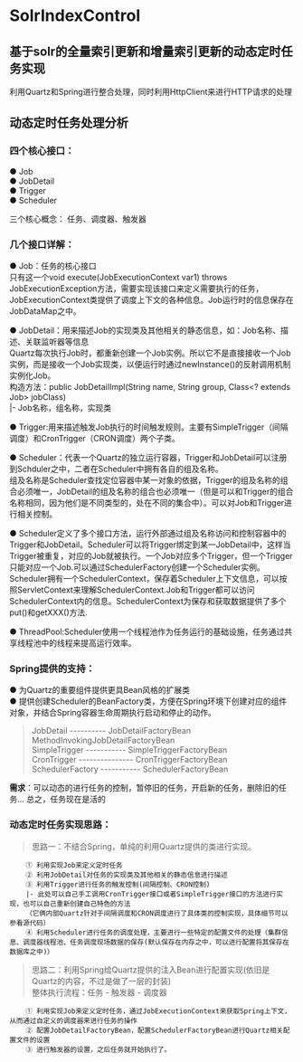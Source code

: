 # SolrIndexControl

## 基于solr的全量索引更新和增量索引更新的动态定时任务实现
利用Quartz和Spring进行整合处理，同时利用HttpClient来进行HTTP请求的处理

## 动态定时任务处理分析
 ### 四个核心接口：
   ● Job <br/>
   ● JobDetail<br/>
   ● Trigger <br/>
   ● Scheduler <br/>
 
 三个核心概念：  任务、调度器、触发器
 
 ### 几个接口详解：
   ● Job：任务的核心接口<br/>
       只有这一个void execute(JobExecutionContext var1) throws JobExecutionException方法，需要实现该接口来定义需要执行的任务，
       JobExecutionContext类提供了调度上下文的各种信息。Job运行时的信息保存在JobDataMap之中。
 
   ● JobDetail：用来描述Job的实现类及其他相关的静态信息，如：Job名称、描述、关联监听器等信息 <br/>
       Quartz每次执行Job时，都重新创建一个Job实例。所以它不是直接接收一个Job实例，而是接收一个Job实现类，以便运行时通过newInstance()的反射调用机制实例化Job。<br/>
       构造方法：public JobDetailImpl(String name, String group, Class<? extends Job> jobClass)<br/>
           			  |- Job名称，组名称，实现类
          
   ● Trigger:用来描述触发Job执行的时间触发规则。主要有SimpleTrigger（间隔调度）和CronTrigger（CRON调度）两个子类。<br/>
 
   ● Scheduler：代表一个Quartz的独立运行容器，Trigger和JobDetail可以注册到Schduler之中，二者在Scheduler中拥有各自的组及名称。<br/>
   组及名称是Scheduler查找定位容器中某一对象的依据，Trigger的组及名称的组合必须唯一，JobDetail的组及名称的组合也必须唯一（但是可以和Trigger的组合名称相同，因为他们是不同类型的，处在不同的集合中）。可以对Job和Trigger进行相关控制。
 
   ● Scheduler定义了多个接口方法，运行外部通过组及名称访问和控制容器中的Trigger和JobDetail。Scheduler可以将Trigger绑定到某一JobDetail中，这样当Trigger被重复，对应的Job就被执行。一个Job对应多个Trigger，但一个Trigger只能对应一个Job.可以通过SchedulerFactory创建一个Scheduler实例。Scheduler拥有一个SchedulerContext，保存着Scheduler上下文信息，可以按照ServletContext来理解SchedulerContext.Job和Trigger都可以访问SchedulerContext内的信息。SchedulerContext为保存和获取数据提供了多个put()和getXXX()方法.
 
   ● ThreadPool:Scheduler使用一个线程池作为任务运行的基础设施，任务通过共享线程池中的线程来提高运行效率。<br/>
 
 ### Spring提供的支持：
 
  ● 为Quartz的重要组件提供更具Bean风格的扩展类<br/>
  ● 提供创建Scheduler的BeanFactory类，方便在Spring环境下创建对应的组件对象，并结合Spring容器生命周期执行启动和停止的动作。<br/>
	
  > JobDetail ---------- JobDetailFactoryBean  <br/>
    MethodInvokingJobDetailFactoryBean <br/>
    SimpleTrigger ----------- SimpleTriggerFactoryBean <br/>
    CronTrigger --------------- CronTriggerFactoryBean <br/>
    SchedulerFactory  ----------- SchedulerFactoryBean <br/>


**需求**：可以动态的进行任务的控制，暂停旧的任务，开启新的任务，删除旧的任务... 
	总之，任务现在是活的 

### 动态定时任务实现思路：


> 思路一：不结合Spring，单纯的利用Quartz提供的类进行实现。

```
    ① 利用实现Job来定义定时任务
    ② 利用JobDetail对任务的实现类及其他相关的静态信息进行描述
    ③ 利用Trigger进行任务的触发控制(间隔控制、CRON控制)
	|- 此处可以自己手工调用CronTrigger接口或者SimpleTrigger接口的方法进行实现，也可以自己重新创建自己特色的方法
	（它俩内部Quartz针对于间隔调度和CRON调度进行了具体类的控制实现，具体细节可以参看源代码）
    ④ 利用Scheduler进行任务的调度处理，主要进行一些特定的配置文件的处理（集群信息、调度器线程池、任务调度现场数据的保存(默认保存在内存之中，可以进行配置将其保存在数据库之中)）
```


> 思路二：利用Spring给Quartz提供的注入Bean进行配置实现(依旧是Quartz的内容，不过是做了一层的封装) <br/>
		整体执行流程：任务 -  触发器 - 调度器
		
```
    ① 利用实现Job来定义定时任务，通过JobExecutionContext来获取Spring上下文，从而通过自定义的调度器来进行任务的操作
    ② 配置JobDetailFactoryBean，配置SchedulerFactoryBean进行Quartz相关配置文件的设置
    ③ 进行触发器的设置，之后任务就开始执行了。
```


		
